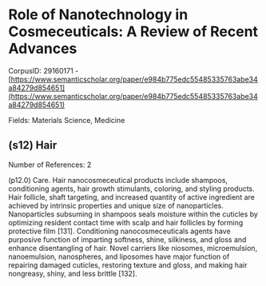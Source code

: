# Role of Nanotechnology in Cosmeceuticals: A Review of Recent Advances

CorpusID: 29160171 - [https://www.semanticscholar.org/paper/e984b775edc55485335763abe34a84279d854651](https://www.semanticscholar.org/paper/e984b775edc55485335763abe34a84279d854651)

Fields: Materials Science, Medicine

## (s12) Hair
Number of References: 2

(p12.0) Care. Hair nanocosmeceutical products include shampoos, conditioning agents, hair growth stimulants, coloring, and styling products. Hair follicle, shaft targeting, and increased quantity of active ingredient are achieved by intrinsic properties and unique size of nanoparticles. Nanoparticles subsuming in shampoos seals moisture within the cuticles by optimizing resident contact time with scalp and hair follicles by forming protective film [131]. Conditioning nanocosmeceuticals agents have purposive function of imparting softness, shine, silkiness, and gloss and enhance disentangling of hair. Novel carriers like niosomes, microemulsion, nanoemulsion, nanospheres, and liposomes have major function of repairing damaged cuticles, restoring texture and gloss, and making hair nongreasy, shiny, and less brittle [132].
